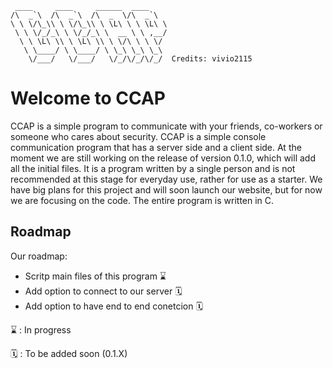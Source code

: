 ```
 ____     ____     ______  ____    
/\  _`\  /\  _`\  /\  _  \/\  _`\  
\ \ \/\_\\ \ \/\_\\ \ \L\ \ \ \L\ \
 \ \ \/_/_\ \ \/_/_\ \  __ \ \ ,__/
  \ \ \L\ \\ \ \L\ \\ \ \/\ \ \ \/ 
   \ \____/ \ \____/ \ \_\ \_\ \_\ 
    \/___/   \/___/   \/_/\/_/\/_/  Credits: vivio2115
```

# Welcome to CCAP 

CCAP is a simple program to communicate with your friends, co-workers or someone who cares about security. CCAP is a simple console communication program that has a server side and a client side. At the moment we are still working on the release of version 0.1.0, which will add all the initial files. It is a program written by a single person and is not recommended at this stage for everyday use, rather for use as a starter. We have big plans for this project and will soon launch our website, but for now we are focusing on the code. The entire program is written in C.

## Roadmap

Our roadmap:
  - Scritp main files of this program ⌛
  - Add option to connect to our server 🗓️
  - Add option to have end to end conetcion 🗓️

⌛ : In progress

🗓️ : To be added soon (0.1.X)
    
